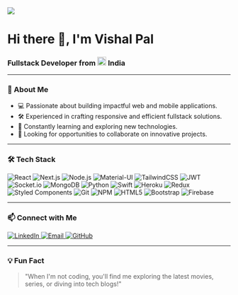 <img src="https://user-images.githubusercontent.com/55635350/211298144-4e8385a1-363e-4fe7-9c21-8f362876f56e.jpg" />

# Hi there 👋, I'm Vishal Pal
### Fullstack Developer from <img src="https://user-images.githubusercontent.com/55635350/211297892-11e7cfca-40e4-4032-a22e-d7d0ad564cf5.png" width="20" /> **India**

---

### 🌟 About Me  
- 💻 Passionate about building impactful web and mobile applications.  
- 🛠️ Experienced in crafting responsive and efficient fullstack solutions.  
- 🌱 Constantly learning and exploring new technologies.  
- 🚀 Looking for opportunities to collaborate on innovative projects.

---

### 🛠️ Tech Stack  

<p>
  <img alt="React" src="https://img.shields.io/badge/-React-45b8d8?style=for-the-badge&logo=react&logoColor=white" />
  <img alt="Next.js" src="https://img.shields.io/badge/-Next.js-000000?style=for-the-badge&logo=next.js&logoColor=white" />
  <img alt="Node.js" src="https://img.shields.io/badge/-Node.js-43853d?style=for-the-badge&logo=node.js&logoColor=white" />
  <img alt="Material-UI" src="https://img.shields.io/badge/-Material_UI-0081CB?style=for-the-badge&logo=mui&logoColor=white" />
  <img alt="TailwindCSS" src="https://img.shields.io/badge/-Tailwind_CSS-38B2AC?style=for-the-badge&logo=tailwindcss&logoColor=white" />
  <img alt="JWT" src="https://img.shields.io/badge/-JWT-000000?style=for-the-badge&logo=jsonwebtokens&logoColor=white" />
  <img alt="Socket.io" src="https://img.shields.io/badge/-Socket.io-010101?style=for-the-badge&logo=socket.io&logoColor=white" />
  <img alt="MongoDB" src="https://img.shields.io/badge/-MongoDB-13aa52?style=for-the-badge&logo=mongodb&logoColor=white" />
  <img alt="Python" src="https://img.shields.io/badge/-Python-3776AB?style=for-the-badge&logo=python&logoColor=white" />
  <img alt="Swift" src="https://img.shields.io/badge/-Swift-F05138?style=for-the-badge&logo=swift&logoColor=white" />
  <img alt="Heroku" src="https://img.shields.io/badge/-Heroku-430098?style=for-the-badge&logo=heroku&logoColor=white" />
  <img alt="Redux" src="https://img.shields.io/badge/-Redux-764ABC?style=for-the-badge&logo=redux&logoColor=white" />
  <img alt="Styled Components" src="https://img.shields.io/badge/-Styled_Components-db7092?style=for-the-badge&logo=styled-components&logoColor=white" />
  <img alt="Git" src="https://img.shields.io/badge/-Git-F05032?style=for-the-badge&logo=git&logoColor=white" />
  <img alt="NPM" src="https://img.shields.io/badge/-NPM-CB3837?style=for-the-badge&logo=npm&logoColor=white" />
  <img alt="HTML5" src="https://img.shields.io/badge/-HTML5-E34F26?style=for-the-badge&logo=html5&logoColor=white" />
  <img alt="Bootstrap" src="https://img.shields.io/badge/-Bootstrap-7952B3?style=for-the-badge&logo=bootstrap&logoColor=white" />
  <img alt="Firebase" src="https://img.shields.io/badge/-Firebase-FFCA28?style=for-the-badge&logo=firebase&logoColor=white" />
  
</p>

---
<!--
### 🔥 GitHub Stats  

<div align="center">
  <img src="https://github-readme-stats.vercel.app/api?username=visshal14&show_icons=true&theme=radical&hide_border=true" width="48%" alt="Vishal's GitHub Stats">
  <img src="https://github-readme-streak-stats.herokuapp.com?user=visshal14&theme=radical&hide_border=true" width="48%" alt="Vishal's GitHub Streak">
</div>

---

### 📈 GitHub Activity  
<div align="center">
  <img src="https://github-readme-activity-graph.cyclic.app/graph?username=visshal14&theme=react-dark&bg_color=20232a&hide_border=true" alt="Vishal's Activity Graph">
</div>

---
-->
### 📫 Connect with Me  
<p>
  <a href="https://www.linkedin.com/in/vishal-pal-56a765331/" target="_blank">
    <img alt="LinkedIn" src="https://img.shields.io/badge/LinkedIn-0A66C2?style=for-the-badge&logo=linkedin&logoColor=white" />
  </a>
  <a href="mailto:vishalpal2912@gmail.com" target="_blank">
    <img alt="Email" src="https://img.shields.io/badge/Email-D14836?style=for-the-badge&logo=gmail&logoColor=white" />
  </a>
  <a href="https://github.com/visshal14" target="_blank">
    <img alt="GitHub" src="https://img.shields.io/badge/GitHub-181717?style=for-the-badge&logo=github&logoColor=white" />
  </a>
</p>

---

### 💡 Fun Fact  
> "When I'm not coding, you'll find me exploring the latest movies, series, or diving into tech blogs!"
